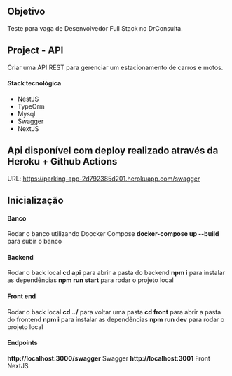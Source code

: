## Objetivo
Teste para vaga de Desenvolvedor Full Stack no DrConsulta.

## Project - API
Criar uma API REST para gerenciar um estacionamento de carros e motos.

#### Stack tecnológica
- NestJS
- TypeOrm
- Mysql
- Swagger
- NextJS

## Api disponível com deploy realizado através da Heroku + Github Actions
URL: https://parking-app-2d792385d201.herokuapp.com/swagger

## Inicialização

#### Banco
Rodar o banco utilizando Doocker Compose
**docker-compose up --build** para subir o banco

#### Backend
Rodar o back local
**cd api** para abrir a pasta do backend
**npm i** para instalar as dependências
**npm run start** para rodar o projeto local

#### Front end
Rodar o back local
**cd ../** para voltar uma pasta
**cd front** para abrir a pasta do frontend
**npm i** para instalar as dependências
**npm run dev** para rodar o projeto local

#### Endpoints

**http://localhost:3000/swagger** Swagger
**http://localhost:3001** Front NextJS

